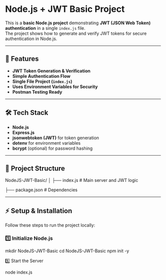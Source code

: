 # Node.js + JWT Basic Project

This is a **basic Node.js project** demonstrating **JWT (JSON Web Token) authentication** in a single `index.js` file.  
The project shows how to generate and verify JWT tokens for secure authentication in Node.js.

---

## 📌 Features

- **JWT Token Generation & Verification**
- **Simple Authentication Flow**
- **Single File Project (`index.js`)**
- **Uses Environment Variables for Security**
- **Postman Testing Ready**

---

## 🛠 Tech Stack

- **Node.js**
- **Express.js**
- **jsonwebtoken (JWT)** for token generation
- **dotenv** for environment variables
- **bcrypt** (optional) for password hashing

---

## 📂 Project Structure

NodeJS-JWT-Basic/
│
├── index.js # Main server and JWT logic

├── package.json # Dependencies


---

## ⚡ Setup & Installation

Follow these steps to run the project locally:

### 1️⃣ Initialize Node.js

mkdir NodeJS-JWT-Basic
cd NodeJS-JWT-Basic
npm init -y

5️⃣ Start the Server

node index.js

